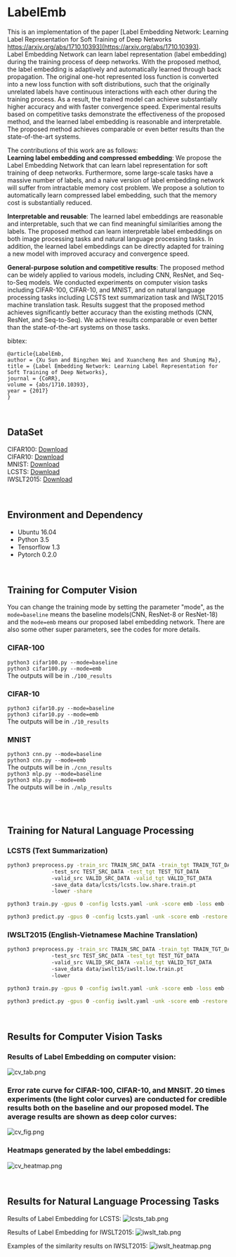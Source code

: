 # LabelEmb
This is an implementation of the paper [Label Embedding Network: Learning Label Representation for Soft Training of Deep Networks https://arxiv.org/abs/1710.10393](https://arxiv.org/abs/1710.10393).  
Label Embedding Network can learn label representation (label embedding) during the training process of deep networks. With the proposed method, the label embedding is adaptively and automatically learned through back propagation. The original one-hot represented loss function is converted into a new loss function with soft distributions, such that the originally unrelated labels have continuous interactions with each other during the training process. As a result, the trained model can achieve substantially higher accuracy and with faster convergence speed. Experimental results based on competitive tasks demonstrate the effectiveness of the proposed method, and the learned label embedding is reasonable and interpretable. The proposed method achieves comparable or even better results than the state-of-the-art systems.  
  
The contributions of this work are as follows:  
**Learning label embedding and compressed embedding**: We propose the Label Embedding Network that can learn label representation for soft training of deep networks. Furthermore, some large-scale tasks have a massive number of labels, and a naive version of label embedding network will suffer from intractable memory cost problem. We propose a solution to automatically learn compressed label embedding, such that the memory cost is substantially reduced.  

**Interpretable and reusable**: The learned label embeddings are reasonable and interpretable, such that we can find meaningful similarities among the labels. The proposed method can learn interpretable label embeddings on both image processing tasks and natural language processing tasks. In addition, the learned label embeddings can be directly adapted for training a new model with improved accuracy and convergence speed.  

**General-purpose solution and competitive results**: The proposed method can be widely applied to various models, including CNN, ResNet, and Seq-to-Seq models. We conducted experiments on computer vision tasks including CIFAR-100, CIFAR-10, and MNIST, and on natural language processing tasks including LCSTS text summarization task and IWSLT2015 machine translation task.
Results suggest that the proposed method achieves significantly better accuracy than the existing methods (CNN, ResNet, and Seq-to-Seq). We achieve results comparable or even better than the state-of-the-art systems on those tasks.   

bibtex:
```
@article{LabelEmb,
author = {Xu Sun and Bingzhen Wei and Xuancheng Ren and Shuming Ma},
title = {Label Embedding Network: Learning Label Representation for Soft Training of Deep Networks},
journal = {CoRR},
volume = {abs/1710.10393},
year = {2017}
}
```
<br />  

## DataSet
CIFAR100: [Download](https://www.cs.toronto.edu/~kriz/cifar.html)  
CIFAR10: [Download](https://www.cs.toronto.edu/~kriz/cifar.html)  
MNIST: [Download](http://yann.lecun.com/exdb/mnist/)  
LCSTS: [Download](http://icrc.hitsz.edu.cn/Article/show/139.html)  
IWSLT2015: [Download](https://nlp.stanford.edu/projects/nmt/data/iwslt15.en-vi/)  

<br />  

## Environment and Dependency
- Ubuntu 16.04
- Python 3.5
- Tensorflow 1.3
- Pytorch 0.2.0  

<br />  

## Training for Computer Vision
You can change the training mode by setting the parameter "mode", as the `mode=baseline`
means the baseline models(CNN, ResNet-8 or ResNet-18) and the `mode=emb` means our proposed
label embedding network. There are also some other super parameters, see the codes for more
details.  
### CIFAR-100
`python3 cifar100.py --mode=baseline`  
`python3 cifar100.py --mode=emb`  
The outputs will be in `./100_results`  
### CIFAR-10
`python3 cifar10.py --mode=baseline`  
`python3 cifar10.py --mode=emb`  
The outputs will be in `./10_results`  
### MNIST
`python3 cnn.py --mode=baseline`  
`python3 cnn.py --mode=emb`  
The outputs will be in `./cnn_results`  
`python3 mlp.py --mode=baseline`  
`python3 mlp.py --mode=emb`  
The outputs will be in `./mlp_results`  

<br />  
<br />  

## Training for Natural Language Processing
### LCSTS (Text Summarization)
```bash
python3 preprocess.py -train_src TRAIN_SRC_DATA -train_tgt TRAIN_TGT_DATA
		      -test_src TEST_SRC_DATA -test_tgt TEST_TGT_DATA
		      -valid_src VALID_SRC_DATA -valid_tgt VALID_TGT_DATA
		      -save_data data/lcsts/lcsts.low.share.train.pt
		      -lower -share
```
```bash
python3 train.py -gpus 0 -config lcsts.yaml -unk -score emb -loss emb -log label_embedding
```
```bash
python3 predict.py -gpus 0 -config lcsts.yaml -unk -score emb -restore data/lcsts/label_embedding/best_rouge_checkpoint.pt
```
### IWSLT2015 (English-Vietnamese Machine Translation)
```bash
python3 preprocess.py -train_src TRAIN_SRC_DATA -train_tgt TRAIN_TGT_DATA
		      -test_src TEST_SRC_DATA -test_tgt TEST_TGT_DATA
		      -valid_src VALID_SRC_DATA -valid_tgt VALID_TGT_DATA
		      -save_data data/iwslt15/iwslt.low.train.pt
		      -lower
```
```bash
python3 train.py -gpus 0 -config iwslt.yaml -unk -score emb -loss emb -log label_embedding
```
```bash
python3 predict.py -gpus 0 -config iwslt.yaml -unk -score emb -restore data/lcsts/label_embedding/best_bleu_checkpoint.pt
```  
<br />  

## Results for Computer Vision Tasks
### Results of Label Embedding on computer vision:  
![cv_tab.png](https://github.com/lancopku/LabelEmb/blob/master/Figures/cv_tab.PNG)  

### Error rate curve for CIFAR-100, CIFAR-10, and MNSIT. 20 times experiments (the light color curves) are conducted for credible results both on the baseline and our proposed model. The average results are shown as deep color curves:  
![cv_fig.png](https://github.com/lancopku/LabelEmb/blob/master/Figures/cv_fig.PNG)  

### Heatmaps generated by the label embeddings:  
![cv_heatmap.png](https://github.com/lancopku/LabelEmb/blob/master/Figures/cv_heatmap.PNG)  

<br />  

## Results for Natural Language Processing Tasks
Results of Label Embedding for LCSTS:
![lcsts_tab.png](https://github.com/lancopku/LabelEmb/blob/master/Figures/lcsts_tab.png)  

Results of Label Embedding for IWSLT2015:
![iwslt_tab.png](https://github.com/lancopku/LabelEmb/blob/master/Figures/iwslt_tab.png)  

Examples of the similarity results on IWSLT2015:
![iwslt_heatmap.png](https://github.com/lancopku/LabelEmb/blob/master/Figures/iwslt_heatmap.png)  
